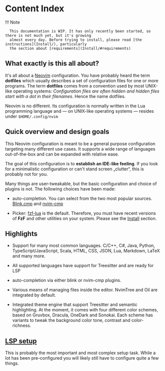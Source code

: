 # Content Index

!!! Note

      This documentation is WIP. It has only recently been started, so there is not much yet, but it's growing 
      almost every day. Before trying to install, please read [the instructions](Install/), particularly 
      the section about [requirements](Install/#requirements)

## What exactly is this all about?
It's all about a [Neovim](https://neovim.io) configuration. You have probably heard the term **dotfiles** 
which usually describes a set of configuration files for one or more programs. The term **dotfiles** 
comes from a convention used by most UNIX-like operating systems: *Configuration files are often hidden 
and hidden files start with a dot in their filenames*. Hence the name dotfiles.

Neovim is no different. Its configuration is normally written in the Lua programming language and — on 
UNIX-like operating systems — resides under `$HOME/.config/nvim`

## Quick overview and design goals
This Neovim configuration is meant to be a general purpose configuration targeting many different use 
cases. It supports a wide range of languages out-of-the-box and can be expanded with relative ease.

The goal of this configuration is to **establish an IDE-like feeling**. If you look for a minimalistic 
configuration or can't stand screen „clutter“, this is probably not for you.

Many things are user-tweakable, but the basic configuration and choice of plugins is not. The following 
choices have been made:

* auto-completion. You can select from the two most popular sources. 
  [Blink.cmp](https://github.com/Saghen/blink.cmp) and [nvim-cmp](https://github.com/hrsh7th/nvim-cmp)

* Picker: [fzf-lua](https://github.com/ibhagwan/fzf-lua) is the default. Therefore, you must have recent 
  versions of **FzF** and other utilities on your system. Please see the [Install](Install/index.md#requirements) section.

## Highlights
* Support for many most common languages. C/C++, C#, Java, Python, TypeScript/JavaScript, Scala, HTML, 
  CSS, JSON, Lua, Markdown, LaTeX and many more.

* All supported languages have support for Treesitter and are ready for LSP

* auto-completion via either blink or nvim-cmp plugins.

* Various means of managing files inside the editor. NvimTree and Oil are integrated by default.

* Integrated theme engine that support Treesitter and semantic highlighting. At the moment, it comes with 
  four different color schemes, based on Gruvbox, Dracula, OneDark and Sonokai. Each scheme has variants 
  to tweak the background color tone, contrast and color-richness.

## [LSP setup](LSP/index.md)
This is probably the most important and most complex setup task. While a lot has been pre-configured you 
will likely still have to configure quite a few things.


